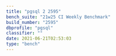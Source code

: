```yaml
---
title: "pgsql 2 2595"
bench_suite: "21w25 CI Weekly Benchmark"
build_number: "2595"
dbprofile: "pgsql"
classifier: ""
date: 2021-06-21T02:53:03
type: "bench"
---
```

